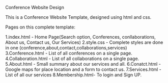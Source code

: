 Conference Website Design

This is a Conference Website Template, designed using html and css. 

Pages on this complete template:

1.index.html - Home Page(Search option, Conferences, conllaborations, About us, Contact us, Our Services)
2.style.css -  Complete styles are done in one (conference,about,contact,collaborations,services)
3.Conference.html - List of all conferences on a single page.
4.Collaboration.html - List of all collaborations on a single page.
5.About.html - Small summary about our services and all.
6.Conatct.html - Google maps for place location and a form to contact us.
7.Services.html - List of all our services
8.Membership.html- To login and Sign UP.



